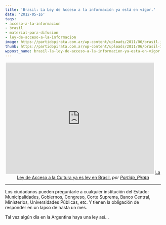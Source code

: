 ```yaml
---
title: 'Brasil: La Ley de Acceso a la información ya está en vígor.'
date: '2012-05-16'
tags:
- acceso-a-la-informacion
- brasil
- material-para-difusion
- ley-de-acceso-a-la-informacion
image: https://partidopirata.com.ar/wp-content/uploads/2011/06/brasil.jpg
thumb: https://partidopirata.com.ar/wp-content/uploads/2011/06/brasil-150x150.jpg
wppost_name: brasil-la-ley-de-acceso-a-la-informacion-ya-esta-en-vigor
---
```


<center>
<iframe src="http://www.dailymotion.com/embed/video/xqvw2f" frameborder="0" width="480" height="360"></iframe>
<a href="http://www.dailymotion.com/video/xqvw2f_la-ley-de-acceso-a-la-cultura-ya-es-ley-en-brasil_news" target="_blank">La Ley de Acceso a la Cultura ya es ley en Brasil.</a> <em>por <a href="http://www.dailymotion.com/Partido_Pirata" target="_blank">Partido_Pirata</a></em></center>

<hr />

Los ciudadanos pueden preguntarle a cualquier institución del Estado: Municipalidades, Gobiernos, Congreso, Corte Suprema, Banco Central, Ministerios, Universidades Públicas, etc. Y tienen la obligación de responder en un lapso de hasta un mes.

Tal vez algún día en la Argentina haya una ley así...
